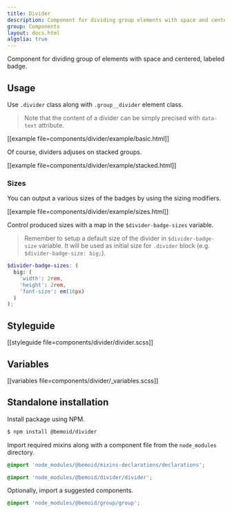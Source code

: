 ```yaml
---
title: Divider
description: Component for dividing group elements with space and centered, labeled badge.
group: Components
layout: docs.html
algolia: true
---
```


Component for dividing group of elements with space and centered, labeled badge.

## Usage

Use `.divider` class along with `.group__divider` element class.

> Note that the content of a divider can be simply precised with `data-text` attribute.

[[example file=components/divider/example/basic.html]]

Of course, dividers adjuses on stacked groups.

[[example file=components/divider/example/stacked.html]]

### Sizes

You can output a various sizes of the badges by using the sizing modifiers.

[[example file=components/divider/example/sizes.html]]

Control produced sizes with a map in the `$divider-badge-sizes` variable.

> Remember to setup a default size of the divider in `$divider-badge-size` variable. It will be used as initial size for `.divider` block (e.g. `$divider-badge-size: big;`).

```scss
$divider-badge-sizes: (
  big: (
    'width': 2rem,
    'height': 2rem,
    'font-size': em(16px)
  )
);
```

## Styleguide

[[styleguide file=components/divider/divider.scss]]

## Variables

[[variables file=components/divider/_variables.scss]]

## Standalone installation

Install package using NPM.

```bash
$ npm install @bemoid/divider
```

Import required mixins along with a component file from the `node_modules` directory.

```scss
@import 'node_modules/@bemoid/mixins-declarations/declarations';

@import 'node_modules/@bemoid/divider/divider';
```

Optionally, import a suggested components.

```scss
@import 'node_modules/@bemoid/group/group';
```
